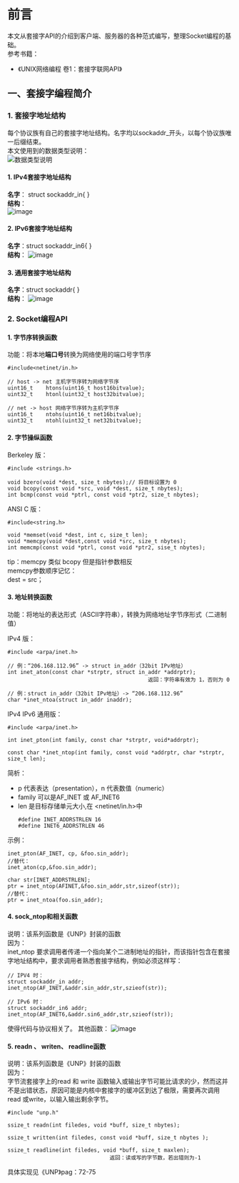 # 前言
本文从套接字API的介绍到客户端、服务器的各种范式编写，整理Socket编程的基础。  
参考书籍：  
- 《UNIX网络编程 卷1：套接字联网API》
## 一、套接字编程简介
### 1. 套接字地址结构
每个协议族有自己的套接字地址结构。名字均以sockaddr_开头，以每个协议族唯一后缀结束。  
本文使用到的数据类型说明：  
![数据类型说明](https://raw.githubusercontent.com/eemjwu/socket/master/%E5%9B%BE%E7%89%87/%E6%95%B0%E6%8D%AE%E7%B1%BB%E5%9E%8B%E8%AF%B4%E6%98%8E.bmp)
#### 1. IPv4套接字地址结构
**名字**： struct sockaddr_in{ }    
**结构**：  
![image](https://raw.githubusercontent.com/eemjwu/socket/master/%E5%9B%BE%E7%89%87/IPv4%E5%A5%97%E6%8E%A5%E5%AD%97%E5%9C%B0%E5%9D%80.bmp)
#### 2. IPv6套接字地址结构
**名字**：struct sockaddr_in6{ }  
**结构**：
![image](https://raw.githubusercontent.com/eemjwu/socket/master/%E5%9B%BE%E7%89%87/IPv6%E5%A5%97%E6%8E%A5%E5%AD%97%E5%9C%B0%E5%9D%80%E7%BB%93%E6%9E%84.bmp)
#### 3. 通用套接字地址结构
**名字**：struct sockaddr{ }  
**结构**：
![image](https://raw.githubusercontent.com/eemjwu/socket/master/%E5%9B%BE%E7%89%87/%E9%80%9A%E7%94%A8%E5%A5%97%E6%8E%A5%E5%AD%97%E5%9C%B0%E5%9D%80%E7%BB%93%E6%9E%84.bmp)
### 2. Socket编程API
#### 1. 字节序转换函数
功能：将本地**端口号**转换为网络使用的端口号字节序
```
#include<netinet/in.h>  

// host -> net 主机字节序转为网络字节序
uint16_t    htons(uint16_t host16bitvalue);
uint32_t    htonl(uint32_t host32bitvalue);

// net -> host 网络字节序转为主机字节序
uint16_t    ntohs(uint16_t net16bitvalue);
uint32_t    ntohl(uint32_t net32bitvalue);
```
#### 2. 字节操纵函数

Berkeley 版：
```
#include <strings.h>

void bzero(void *dest, size_t nbytes);// 将目标设置为 0
void bcopy(const void *src, void *dest, size_t nbytes);
int bcmp(const void *ptrl, const void *ptr2, size_t nbytes);
```
ANSI C 版：

```
#include<string.h>

void *memset(void *dest, int c, size_t len);
void *memcpy(void *dest,const void *src, size_t nbytes);
int memcmp(const void *ptrl, const void *ptr2, sise_t nbytes);
```
tip：memcpy 类似 bcopy 但是指针参数相反  
memcpy参数顺序记忆：  
    dest = src；
#### 3. 地址转换函数

功能：将地址的表达形式（ASCII字符串），转换为网络地址字节序形式（二进制值）  

IPv4 版：
```
#include <arpa/inet.h>

// 例：“206.168.112.96” -> struct in_addr（32bit IPv地址）
int inet_aton(const char *strptr, struct in_addr *addrptr);
                                            返回：字符串有效为 1，否则为 0

// 例：struct in_addr（32bit IPv地址）-> “206.168.112.96” 
char *inet_ntoa(struct in_addr inaddr);
```
IPv4 IPv6 通用版：

```
#include <arpa/inet.h>

int inet_pton(int family, const char *strptr, void*addrptr);

const char *inet_ntop(int family, const void *addrptr, char *strptr, size_t len);
```
简析：  
- p 代表表达（presentation），n 代表数值（numeric）
- family 可以是AF_INET 或 AF_INET6
- len 是目标存储单元大小,在 <netinet/in.h>中
    ```
    #define INET_ADDRSTRLEN 16
    #define INET6_ADDRSTRLEN 46
    ```
示例：  

```
inet_pton(AF_INET, cp, &foo.sin_addr);
//替代：
inet_aton(cp,&foo.sin_addr);

char str[INET_ADDRSTRLEN];
ptr = inet_ntop(AFINET,&foo.sin_addr,str,sizeof(str));
//替代：
ptr = inet_ntoa(foo.sin_addr);
```
#### 4. sock_ntop和相关函数
说明：该系列函数是《UNP》封装的函数  
因为：  
inet_ntop 要求调用者传递一个指向某个二进制地址的指针，而该指针包含在套接字地址结构中，要求调用者熟悉套接字结构，例如必须这样写：  

```
// IPV4 时：
struct sockaddr_in addr;
inet_ntop(AF_INET,&addr.sin_addr,str,szieof(str));

// IPv6 时：
struct sockaddr_in6 addr;
inet_ntop(AF_INET6,&addr.sin6_addr,str,szieof(str));
```
使得代码与协议相关了。
其他函数：
![image](https://raw.githubusercontent.com/eemjwu/socket/master/%E5%9B%BE%E7%89%87/%E8%87%AA%E5%AE%9A%E4%B9%89%E5%87%BD%E6%95%B0.bmp)

#### 5. readn 、 writen、 readline函数
说明：该系列函数是《UNP》封装的函数  
因为：  
字节流套接字上的read 和 write 函数输入或输出字节可能比请求的少，然而这并不是出错状态，原因可能是内核中套接字的缓冲区到达了极限，需要再次调用read 或write，以输入输出剩余字节。  

```
#include "unp.h"

ssize_t readn(int filedes, void *buff, size_t nbytes);

ssize_t written(int filedes, const void *buff, size_t nbytes );

ssize_t readline(int filedes, void *buff, size_t maxlen);
                                返回：读或写的字节数，若出错则为-1
```
具体实现见《UNP》pag：72-75








